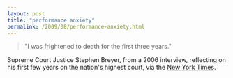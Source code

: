 ```yaml
---
layout: post
title: "performance anxiety"
permalink: /2009/08/performance-anxiety.html
---
```


<blockquote>&quot;I was frightened to death for the first three years.&quot;</blockquote>

<p>Supreme Court Justice Stephen Breyer, from a 2006 interview, reflecting on his first few years on the nation&#39;s highest court, via the <a href="http://www.nytimes.com/2009/08/07/us/politics/07scotus.html?hp">New York Times</a>.</p>


